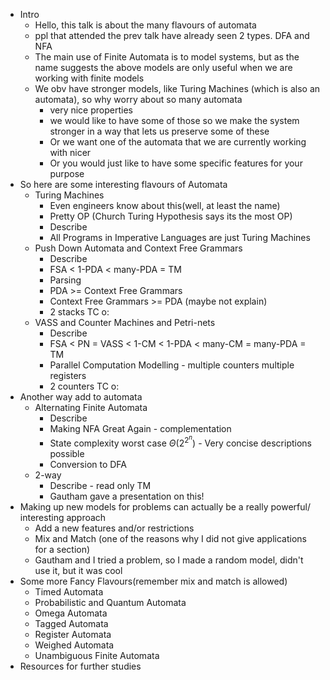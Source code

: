 - Intro
	- Hello, this talk is about the many flavours of automata
	- ppl that attended the prev talk have already seen 2 types. DFA and NFA
	- The main use of Finite Automata is to model systems, but as the name suggests the above models are only useful when we are working with finite models
	- We obv have stronger models, like Turing Machines (which is also an automata), so why worry about so many automata
		- very nice properties
		- we would like to have some of those so we make the system stronger in a way that lets us preserve some of these
		- Or we want one of the automata that we are currently working with nicer
		- Or you would just like to have some specific features for your purpose
- So here are some interesting flavours of Automata
	- Turing Machines
		- Even engineers know about this(well, at least the name)
		- Pretty OP (Church Turing Hypothesis says its the most OP)
		- Describe
		- All Programs in Imperative Languages are just Turing Machines
	- Push Down Automata and Context Free Grammars 
		- Describe
		- FSA < 1-PDA < many-PDA = TM
		- Parsing
		- PDA >= Context Free Grammars
		- Context Free Grammars >= PDA (maybe not explain)
		- 2 stacks TC o:
	- VASS and Counter Machines and Petri-nets
		- Describe
		-  FSA < PN = VASS < 1-CM < 1-PDA < many-CM = many-PDA = TM
		- Parallel Computation Modelling - multiple counters multiple registers
		- 2 counters TC o:
- Another way add to automata
	- Alternating Finite Automata
		- Describe
		- Making NFA Great Again - complementation
		- State complexity worst case $\Theta(2^{2^n})$ - Very concise descriptions possible
		- Conversion to DFA
	- 2-way
		- Describe - read only TM
		- Gautham gave a presentation on this!
- Making up new models for problems can actually be a really powerful/ interesting approach
	- Add a new features and/or restrictions
	- Mix and Match (one of the reasons why I did not give applications for a section)
	- Gautham and I tried a problem, so I made a random model, didn't use it, but it was cool
- Some more Fancy Flavours(remember mix and match is allowed)
	- Timed Automata
	- Probabilistic and Quantum Automata
	- Omega Automata
	- Tagged Automata
	- Register Automata
	- Weighed Automata
	- Unambiguous Finite Automata
- Resources for further studies